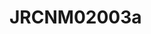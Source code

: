 <a name="material" />

# JRCNM02003a
<script type="application/ld+json">
  {
    "@context": "https://schema.org/",
    "@type": "ChemicalSubstance",
    "http://purl.org/dc/terms/conformsTo":
      {
        "@type": "CreativeWork",
        "@id": "https://bioschemas.org/profiles/ChemicalSubstance/0.4-RELEASE/"
      },
    "@id": "https://egonw.github.io/nanowiki/nanowiki392.html#material",
    "name": "JRCNM02003a",
    "sameAs": "http://127.0.0.1/mediawiki/index.php/Special:URIResolver/JRCNM02003a"
  }
</script>

